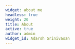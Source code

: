 ```yaml
---
widget: about me
headless: true
weight: 20
title: About
active: true
author: admin
widget_id: Adarsh Srinivasan
---
```

